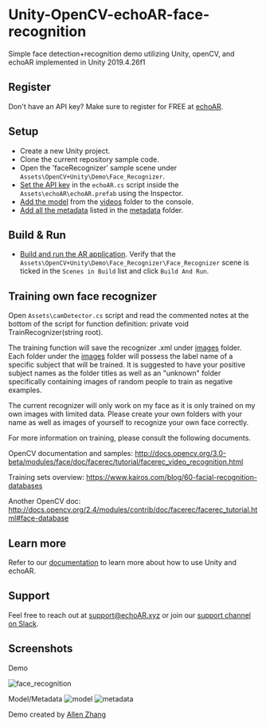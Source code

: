 # Unity-OpenCV-echoAR-face-recognition
Simple face detection+recognition demo utilizing Unity, openCV, and echoAR implemented in Unity 2019.4.26f1

## Register
Don't have an API key? Make sure to register for FREE at [echoAR](https://console.echoar.xyz/#/auth/register).

## Setup
* Create a new Unity project.
* Clone the current repository sample code.
* Open the 'faceRecognizer' sample scene under `Assets\OpenCV+Unity\Demo\Face_Recognizer`.
* [Set the API key](https://docs.echoar.xyz/unity/using-the-sdk) in the `echoAR.cs` script inside the `Assets\echoAR\echoAR.prefab` using the Inspector.
* [Add the model](https://docs.echoar.xyz/quickstart/add-a-3d-model) from the [videos](/Models) folder to the console.
* [Add all the metadata](https://docs.echoar.xyz/web-console/manage-pages/data-page/how-to-add-data#adding-metadata) listed in the [metadata](/Metadata) folder.

## Build & Run
* [Build and run the AR application](https://docs.echoar.xyz/unity/adding-ar-capabilities#4-build-and-run-the-ar-application). Verify that the `Assets\OpenCV+Unity\Demo\Face_Recognizer\Face_Recognizer` scene is ticked in the `Scenes in Build` list and click `Build And Run`.

## Training own face recognizer

Open `Assets\camDetector.cs` script and read the commented notes at the bottom of the script for function definition: private void TrainRecognizer(string root). 

The training function will save the recognizer .xml under [images](/Assets/Images) folder. Each folder under the [images](/Assets/Images) folder will possess the label name of a specific subject that will be trained. It is suggested to have your positive subject names as the folder titles as well as an "unknown" folder specifically containing images of random people to train as negative examples. 

The current recognizer will only work on my face as it is only trained on my own images with limited data. Please create your own folders with your name as well as images of yourself to recognize your own face correctly.

For more information on training, please consult the following documents.

OpenCV documentation and samples: http://docs.opencv.org/3.0-beta/modules/face/doc/facerec/tutorial/facerec_video_recognition.html

Training sets overview: https://www.kairos.com/blog/60-facial-recognition-databases

Another OpenCV doc: http://docs.opencv.org/2.4/modules/contrib/doc/facerec/facerec_tutorial.html#face-database


## Learn more
Refer to our [documentation](https://docs.echoar.xyz/unity/) to learn more about how to use Unity and echoAR.

## Support
Feel free to reach out at [support@echoAR.xyz](mailto:support@echoAR.xyz) or join our [support channel on Slack](https://join.slack.com/t/echoar/shared_invite/enQtNTg4NjI5NjM3OTc1LWU1M2M2MTNlNTM3NGY1YTUxYmY3ZDNjNTc3YjA5M2QyNGZiOTgzMjVmZWZmZmFjNGJjYTcxZjhhNzk3YjNhNjE). 

## Screenshots
Demo

![face_recognition](https://user-images.githubusercontent.com/85501187/121783900-5c044180-cb7f-11eb-81d5-031f75122072.gif)

Model/Metadata
![model](https://user-images.githubusercontent.com/85501187/121785879-71329d80-cb8a-11eb-8705-a32ef85a0ed5.JPG)
![metadata](https://user-images.githubusercontent.com/85501187/121785893-7db6f600-cb8a-11eb-8623-e95204d9eebf.JPG)

Demo created by [Allen Zhang](https://github.com/allenZhangPersonal)
